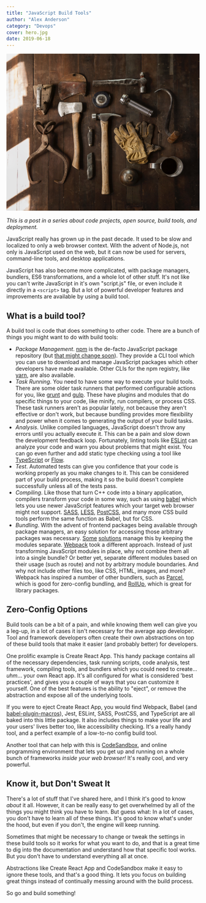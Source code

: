 ```yaml
---
title: "JavaScript Build Tools"
author: "Alex Anderson"
category: "Devops"
cover: hero.jpg
date: 2019-06-18
---
```


![Hero](hero.jpg)

_This is a post in a series about code projects, open source, build tools, and deployment._

JavaScript really has grown up in the past decade. It used to be slow and localized to only a web browser context. With the advent of Node.js, not only is JavaScript used on the web, but it can now be used for servers, command-line tools, and desktop applications.

JavaScript has also become more complicated, with package managers, bundlers, ES6 transformations, and a whole lot of other stuff. It's not like you can't write JavaScript in it's own "script.js" file, or even include it directly in a `<script>` tag. But a lot of powerful developer features and improvements are available by using a build tool.

## What is a build tool?

A build tool is code that does something to other code. There are a bunch of things you might want to do with build tools:

- _Package Management_. [npm](https://www.npmjs.com) is the de-facto JavaScript package repository (but [that might change soon](https://github.com/entropic-dev/entropic)). They provide a CLI tool which you can use to download and manage JavaScript packages which other developers have made available. Other CLIs for the npm registry, like [yarn](https://yarnpkg.com/en/), are also available.
- _Task Running_. You need to have some way to execute your build tools. There are some older task runners that performed configurable actions for you, like [grunt](https://gruntjs.com) and [gulp](https://gulpjs.com). These have plugins and modules that do specific things to your code, like minify, run compilers, or process CSS. These task runners aren't as popular lately, not because they aren't effective or don't work, but because bundling provides more flexibility and power when it comes to generating the output of your build tasks.
- _Analysis_. Unlike compiled languages, JavaScript doesn't throw any errors until you actually execute it. This can be a pain and slow down the development feedback loop. Fortunately, linting tools like [ESLint](https://eslint.org) can analyze your code and warn you about problems that might exist. You can go even further and add static type checking using a tool like [TypeScript](https://www.typescriptlang.org) or [Flow](https://flow.org).
- _Test_. Automated tests can give you confidence that your code is working properly as you make changes to it. This can be considered part of your build process, making it so the build doesn't complete successfully unless all of the tests pass.
- _Compiling_. Like those that turn C++ code into a binary application, compilers transform your code in some way, such as using [babel](https://babeljs.io) which lets you use newer JavaScript features which your target web browser might not support. [SASS](https://sass-lang.com), [LESS](http://lesscss.org), [PostCSS](https://postcss.org), and many more CSS build tools perform the same function as Babel, but for CSS.
- _Bundling_. With the advent of frontend packages being available through package managers, an easy solution for accessing those arbitrary packages was necessary. [Some](https://github.com/pikapkg/web) [solutions](https://github.com/systemjs/systemjs) manage this by keeping the modules separate. [Webpack](https://webpack.js.org) took a different approach. Instead of just transforming JavaScript modules in place, why not combine them all into a single bundle? Or better yet, separate different modules based on their usage (such as route) and not by arbitrary module boundaries. And why not include other files too, like CSS, HTML, images, and more? Webpack has inspired a number of other bundlers, such as [Parcel](https://parceljs.org), which is good for zero-config bundling, and [RollUp](https://www.npmjs.com/package/rollup), which is great for library packages.

## Zero-Config Options

Build tools can be a bit of a pain, and while knowing them well can give you a leg-up, in a lot of cases it isn't necessary for the average app developer. Tool and framework developers often create their own abstractions on top of these build tools that make it easier (and probably better) for developers.

One prolific example is Create React App. This handy package contains all of the necessary dependencies, task running scripts, code analysis, test framework, compiling tools, and bundlers which you could need to create... _uhm_... your own React app. It's all configured for what is considered 'best practices', and gives you a couple of ways that you can customize it yourself. One of the best features is the ability to "eject", or remove the abstraction and expose all of the underlying tools.

If you were to eject Create React App, you would find Webpack, Babel (and [babel-plugin-macros](https://github.com/kentcdodds/babel-plugin-macros)), Jest, ESLint, SASS, PostCSS, and TypeScript are all baked into this little package. It also includes things to make your life and your users' lives better too, like accessibility checking. It's a really handy tool, and a perfect example of a low-to-no config build tool.

Another tool that can help with this is [CodeSandbox](https://codesandbox.io), and online programming environment that lets you get up and running on a whole bunch of frameworks _inside your web browser!_ It's really cool, and very powerful.

## Know it, but Don't Sweat It

There's a lot of stuff that I've shared here, and I think it's good to know _about_ it all. However, it can be really easy to get overwhelmed by all of the things you might think you have to learn. But guess what: In a lot of cases, you don't have to learn all of these things. It's good to know what's under the hood, but even if you don't, the engine will keep running.

Sometimes that might be necessary to change or tweak the settings in these build tools so it works for what you want to do, and that is a great time to dig into the documentation and understand how that specific tool works. But you don't have to understand everything all at once.

Abstractions like Create React App and CodeSandbox make it easy to ignore these tools, and that's a good thing. It lets you focus on building great things instead of continually messing around with the build process.

So go and build something!

